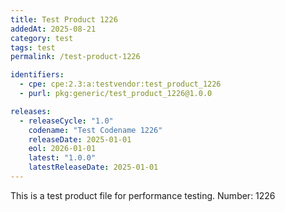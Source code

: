 ```yaml
---
title: Test Product 1226
addedAt: 2025-08-21
category: test
tags: test
permalink: /test-product-1226

identifiers:
  - cpe: cpe:2.3:a:testvendor:test_product_1226
  - purl: pkg:generic/test_product_1226@1.0.0

releases:
  - releaseCycle: "1.0"
    codename: "Test Codename 1226"
    releaseDate: 2025-01-01
    eol: 2026-01-01
    latest: "1.0.0"
    latestReleaseDate: 2025-01-01
---
```


This is a test product file for performance testing. Number: 1226
